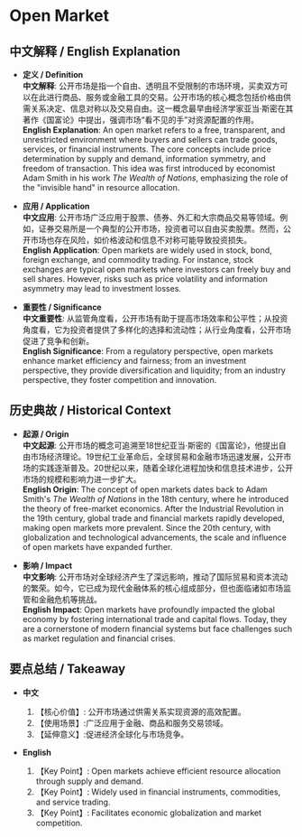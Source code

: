 # Open Market

## 中文解释 / English Explanation

* **定义 / Definition**  
  **中文解释**: 公开市场是指一个自由、透明且不受限制的市场环境，买卖双方可以在此进行商品、服务或金融工具的交易。公开市场的核心概念包括价格由供需关系决定、信息对称以及交易自由。这一概念最早由经济学家亚当·斯密在其著作《国富论》中提出，强调市场“看不见的手”对资源配置的作用。  
  **English Explanation**: An open market refers to a free, transparent, and unrestricted environment where buyers and sellers can trade goods, services, or financial instruments. The core concepts include price determination by supply and demand, information symmetry, and freedom of transaction. This idea was first introduced by economist Adam Smith in his work *The Wealth of Nations*, emphasizing the role of the "invisible hand" in resource allocation.

* **应用 / Application**  
  **中文应用**: 公开市场广泛应用于股票、债券、外汇和大宗商品交易等领域。例如，证券交易所是一个典型的公开市场，投资者可以自由买卖股票。然而，公开市场也存在风险，如价格波动和信息不对称可能导致投资损失。  
  **English Application**: Open markets are widely used in stock, bond, foreign exchange, and commodity trading. For instance, stock exchanges are typical open markets where investors can freely buy and sell shares. However, risks such as price volatility and information asymmetry may lead to investment losses.

* **重要性 / Significance**  
  **中文重要性**: 从监管角度看，公开市场有助于提高市场效率和公平性；从投资角度看，它为投资者提供了多样化的选择和流动性；从行业角度看，公开市场促进了竞争和创新。  
  **English Significance**: From a regulatory perspective, open markets enhance market efficiency and fairness; from an investment perspective, they provide diversification and liquidity; from an industry perspective, they foster competition and innovation.

## 历史典故 / Historical Context

* **起源 / Origin**  
  **中文起源**: 公开市场的概念可追溯至18世纪亚当·斯密的《国富论》，他提出自由市场经济理论。19世纪工业革命后，全球贸易和金融市场迅速发展，公开市场的实践逐渐普及。20世纪以来，随着全球化进程加快和信息技术进步，公开市场的规模和影响力进一步扩大。  
  **English Origin**: The concept of open markets dates back to Adam Smith's *The Wealth of Nations* in the 18th century, where he introduced the theory of free-market economics. After the Industrial Revolution in the 19th century, global trade and financial markets rapidly developed, making open markets more prevalent. Since the 20th century, with globalization and technological advancements, the scale and influence of open markets have expanded further.

* **影响 / Impact**  
  **中文影响**: 公开市场对全球经济产生了深远影响，推动了国际贸易和资本流动的繁荣。如今，它已成为现代金融体系的核心组成部分，但也面临诸如市场监管和金融危机等挑战。  
  **English Impact**: Open markets have profoundly impacted the global economy by fostering international trade and capital flows. Today, they are a cornerstone of modern financial systems but face challenges such as market regulation and financial crises.

## 要点总结 / Takeaway

* **中文**  
  1. 【核心价值】: 公开市场通过供需关系实现资源的高效配置。
  2. 【使用场景】:广泛应用于金融、商品和服务交易领域。
  3. 【延伸意义】:促进经济全球化与市场竞争。

* **English**  
  1. 【Key Point】: Open markets achieve efficient resource allocation through supply and demand.
  2. 【Key Point】: Widely used in financial instruments, commodities, and service trading.
  3. 【Key Point】: Facilitates economic globalization and market competition.